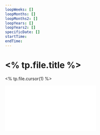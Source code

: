```yaml
---
loopWeeks: []
loopMonths: []
loopMonths2: []
loopYears: []
loopYears2: []
specificDate: []
startTime:
endTime:
---
```


# <% tp.file.title %>

<% tp.file.cursor(1) %>

![front-matter-template](front-matter-template.md)
